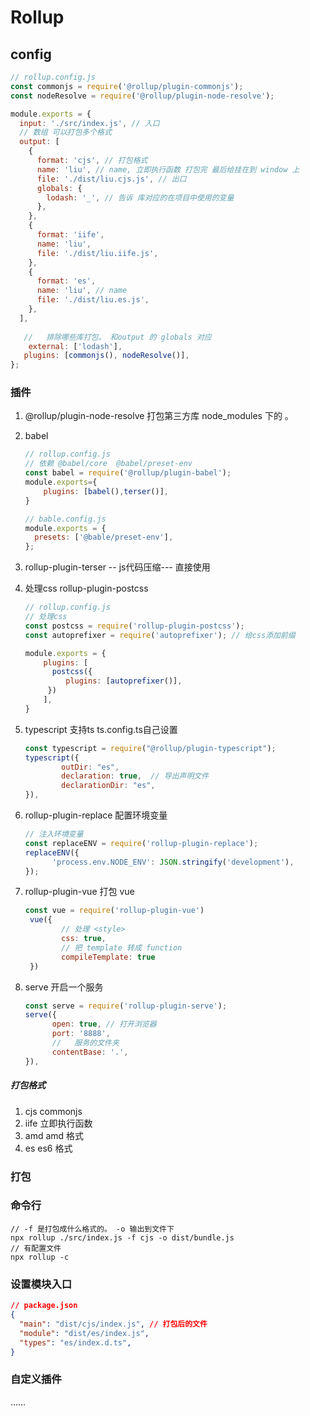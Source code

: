 # Rollup



## config

```js
// rollup.config.js
const commonjs = require('@rollup/plugin-commonjs');
const nodeResolve = require('@rollup/plugin-node-resolve');

module.exports = {
  input: './src/index.js', // 入口
  // 数组 可以打包多个格式
  output: [
    {
      format: 'cjs', // 打包格式
      name: 'liu', // name, 立即执行函数 打包完 最后给挂在到 window 上
      file: './dist/liu.cjs.js', // 出口
      globals: {
        lodash: '_', // 告诉 库对应的在项目中使用的变量
      },
    },
    {
      format: 'iife',
      name: 'liu',
      file: './dist/liu.iife.js',
    },
    {
      format: 'es',
      name: 'liu', // name
      file: './dist/liu.es.js',
    },
  ],
  
   //   排除哪些库打包。 和output 的 globals 对应
  	external: ['lodash'],
   plugins: [commonjs(), nodeResolve()],
};
```



### 插件

1. @rollup/plugin-node-resolve   打包第三方库 node_modules 下的 。

2. babel

   ```js
   // rollup.config.js
   // 依赖 @babel/core  @babel/preset-env
   const babel = require('@rollup/plugin-babel');
   module.exports={
       plugins: [babel(),terser()],
   }
   
   // bable.config.js
   module.exports = {
     presets: ['@bable/preset-env'],
   };
   ```

3. rollup-plugin-terser -- js代码压缩--- 直接使用

4. 处理css  rollup-plugin-postcss

   ```js
   // rollup.config.js
   // 处理css
   const postcss = require('rollup-plugin-postcss');
   const autoprefixer = require('autoprefixer'); // 给css添加前缀
   
   module.exports = {
       plugins: [ 
         postcss({
         	plugins: [autoprefixer()],
       	})
       ],
   }
   ```

5. typescript 支持ts  ts.config.ts自己设置

   ```js
   const typescript = require("@rollup/plugin-typescript");
   typescript({
           outDir: "es",
           declaration: true,  // 导出声明文件
           declarationDir: "es",
   }),
   ```

6. rollup-plugin-replace 配置环境变量

   ```js
   // 注入环境变量
   const replaceENV = require('rollup-plugin-replace');
   replaceENV({
         'process.env.NODE_ENV': JSON.stringify('development'),
   });
   ```

7. rollup-plugin-vue  打包 vue

   ```js
   const vue = require('rollup-plugin-vue')
    vue({
           // 处理 <style>
           css: true, 
           // 把 template 转成 function
           compileTemplate: true
    })
   ```

8. serve 开启一个服务

   ```js
   const serve = require('rollup-plugin-serve');
   serve({
         open: true, // 打开浏览器
         port: '8888',
         //   服务的文件夹
         contentBase: '.',
   }),
   ```

   



##### 打包格式

1. cjs commonjs
2. iife  立即执行函数
3. amd amd 格式
4. es es6 格式









### 打包

### 命令行

```shell
// -f 是打包成什么格式的。 -o 输出到文件下
npx rollup ./src/index.js -f cjs -o dist/bundle.js  
// 有配置文件
npx rollup -c
```

### 设置模块入口

```json
// package.json
{
  "main": "dist/cjs/index.js", // 打包后的文件
  "module": "dist/es/index.js",
  "types": "es/index.d.ts",
}
```





### 自定义插件

……
